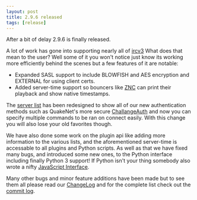 ```yaml
---
layout: post
title: 2.9.6 released
tags: [release]
---
```


After a bit of delay 2.9.6 is finally released.

A lot of work has gone into supporting nearly all of [ircv3](http://ircv3.atheme.org/)
What does that mean to the user? Well some of it you won't notice just know its working more efficiently
behind the scenes but a few features of it are notable:

- Expanded SASL support to include BLOWFISH and AES encryption and EXTERNAL for using client certs.
- Added server-time support so bouncers like [ZNC](http://wiki.znc.in/ZNC) can print their playback and show native timestamps.

The [server list](http://i.imgur.com/6G3eIAI.png) has been redesigned to show all of our new authentication methods such as QuakeNet's more secure [ChallangeAuth](https://www.quakenet.org/help/q-commands/challengeauth) and now you can specify multiple commands to be ran on connect easily. With this change you will also lose your old favorites though.

We have also done some work on the plugin api like adding more information to the various lists, and the aforementioned server-time is accessable to all plugins and Python scripts. As well as that we have fixed many bugs, and introduced some new ones, to the Python interface including finally Python 3 support! If Python isn't your thing somebody also wrote a nifty [JavaScript Interface](https://github.com/TingPing/hexchat-javascript).

Many other bugs and minor feature additions have been made but to see them all please read our
[ChangeLog](https://hexchat.readthedocs.org/en/latest/changelog.html) and for
the complete list check out the [commit log](https://github.com/hexchat/hexchat/commits/v2.9.6).
